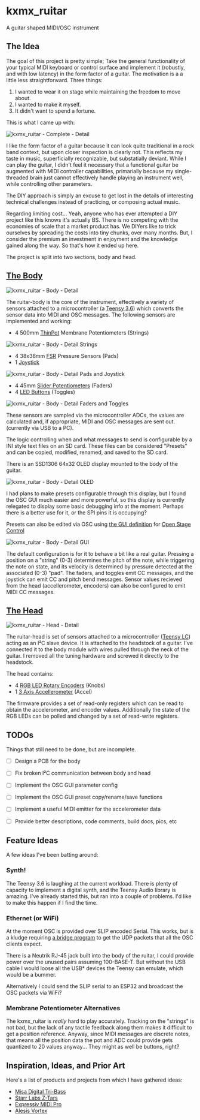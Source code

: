 # kxmx_ruitar

A guitar shaped MIDI/OSC instrument

## The Idea

The goal of this project is pretty simple; Take the general functionality of your typical MIDI keyboard or control surface and implement it (robustly, and with low latency) in the form factor of a guitar.  The motivation is a a little less straightforward. Three things:

1. I wanted to wear it on stage while maintaining the freedom to move about.  
1. I wanted to make it myself.
1. It didn't want to spend a fortune.

This is what I came up with:

![kxmx_ruitar - Complete - Detail](docs/img/kxmx_ruitar_complete.jpg)

I like the form factor of a guitar because it can look quite traditional in a rock band context, but upon closer inspection is clearly not.  This reflects my taste in music, superficially recognizable, but substatially deviant.  While I can play the guitar, I didn't feel it necessary that a functional guitar be augmented with MIDI controller capabilities, primarially because my single-threaded brain just cannot effectively handle playing an instrument well, while controlling other parameters. 

The DIY approach is simply an excuse to get lost in the details of interesting technical challenges instead of practicing, or composing actual music. 

Regarding limiting cost... Yeah, anyone who has ever attempted a DIY project like this knows it's actually BS. There is no competing with the economies of scale that a market product has. We DIYers like to trick ourselves by spreading the costs into tiny chunks, over many months. But, I consider the premium an investment in enjoyment and the knowledge gained along the way. So that's how it ended up here.  

The project is split into two sections, body and head.

## [The Body](https://github.com/recursinging/kxmx_ruitar/tree/master/ruitar-body)

![kxmx_ruitar - Body - Detail](docs/img/kxmx_ruitar_body_detail.jpg)

The ruitar-body is the core of the instrument, effectively a variety of sensors attached to a microcontroller (a [Teensy 3.6](https://www.pjrc.com/store/teensy36.html)) which converts the sensor data into MIDI and OSC messages. The following sensors are implemented and working:

* 4 500mm [ThinPot](http://www.spectrasymbol.com/product/thinpot/) Membrane Potentiometers (Strings)

![kxmx_ruitar - Body - Detail Strings](docs/img/kxmx_ruitar_strings_detail.jpg)

* 4 38x38mm [FSR](https://www.interlinkelectronics.com/fsr-406) Pressure Sensors (Pads)
* 1 [Joystick](https://www.adafruit.com/product/444)

![kxmx_ruitar - Body - Detail Pads and Joystick](docs/img/kxmx_ruitar_pads_joystick_detail.jpg)

* 4 45mm [Slider Potentiometers](https://www.digikey.com/product-detail/en/tt-electronics-bi/PS45-21PC3BR10K/987-1409-ND/2620678) (Faders)
* 4 [LED Buttons](https://www.sparkfun.com/products/10442) (Toggles)

![kxmx_ruitar - Body - Detail Faders and Toggles](docs/img/kxmx_ruitar_body_module_detail.jpg)

These sensors are sampled via the microcontroller ADCs, the values are calculated and, if appropriate, MIDI and OSC messages are sent out. (currently via USB to a PC).

The logic controlling when and what messages to send is configurable by a INI style text files on an SD card. These files can be considered "Presets" and can be copied, modified, renamed, and saved to the SD card.  

There is an SSD1306 64x32 OLED display mounted to the body of the guitar.  

![kxmx_ruitar - Body - Detail OLED](docs/img/kxmx_ruitar_oled_detail.jpg)

I had plans to make presets configurable through this display, but I found the OSC GUI much easier and more powerful, so this display is currently relegated to display some basic debugging info at the moment.  Perhaps there is a better use for it, or the SPI pins it is occupying?

Presets can also be edited via OSC using [the GUI definition](https://github.com/recursinging/kxmx_ruitar/blob/master/osc-gui.json) for [Open Stage Control](https://osc.ammd.net/)

![kxmx_ruitar - Body - Detail GUI](docs/img/kxmx_ruitar_gui_detail.jpg)

The default configuration is for it to behave a bit like a real guitar. Pressing a position on a "string" (0-3) determines the pitch of the note, while triggering the note on state, and its velocity is determined by pressure detected at the associated (0-3) "pad".  The faders, and toggles emit CC messages, and the joystick can emit CC and pitch bend messages. Sensor values recieved from the head (accellerometer, encoders) can also be configured to emit MIDI CC messages.

## [The Head](https://github.com/recursinging/kxmx_ruitar/tree/master/ruitar-head)

![kxmx_ruitar - Head - Detail](docs/img/kxmx_ruitar_head_detail.jpg)

The ruitar-head is set of sensors attached to a microcontroller ([Teensy LC](https://www.pjrc.com/teensy/teensyLC.html)) acting as an I²C slave device.  It is attached to the headstock of a guitar. I've connected it to the body module with wires pulled through the neck of the guitar.  I removed all the tuning hardware and screwed it directly to the headstock.

The head contains:

* 4 [RGB LED Rotary Encoders]() (Knobs)
* 1 [3 Axis Accellerometer]() (Accel)

The firmware provides a set of read-only registers which can be read to obtain the accelerometer, and encoder values.  Additionally the state of the RGB LEDs can be polled and changed by a set of read-write registers.

## TODOs

Things that still need to be done, but are incomplete.

- [ ] Design a PCB for the body
- [ ] Fix broken I²C communication between body and head
- [ ] Implement the OSC GUI parameter config
- [ ] Implement the OSC GUI preset copy/rename/save functions
- [ ] Implement a useful MIDI emitter for the accelerometer data
- [ ] Provide better descriptions, code comments, build docs, pics, etc


## Feature Ideas

A few ideas I've been batting around:

### Synth! 

The Teensy 3.6 is laughing at the current workload.  There is plenty of capacity to implement a digital synth, and the Teensy Audio library is amazing.  I've already started this, but ran into a couple of problems.  I'd like to make this happen if I find the time.

### Ethernet (or WiFi)

At the moment OSC is provided over SLIP encoded Serial. This works, but is a kludge requiring [a bridge program](https://github.com/recursinging/kxmx_trestle) to get the UDP packets that all the OSC clients expect.

There is a Neutrik RJ-45 jack built into the body of the ruitar,  I could provide power over the unused pairs assuming 100-BASE-T.  But without the USB cable I would loose all the USB* devices the Teensy can emulate, which would be a bummer. 

Alternatively I could send the SLIP serial to an ESP32 and broadcast the OSC packets via WiFi? 

### Membrane Potentiometer Alternatives

The kxmx_ruitar is *really* hard to play accurately.  Tracking on the "strings" is not bad, but the lack of any tactile feedback along them makes it difficult to get a position reference. Anyway, since MIDI messages are discrete notes, that means all the position data the pot and ADC could provide gets quantized to 20 values anyway... They might as well be buttons, right?


## Inspiration, Ideas, and Prior Art

Here's a list of products and projects from which I have gathered ideas:

* [Misa Digital Tri-Bass](https://misa-digital.myshopify.com/products/tri-bass)
* [Starr Labs Z-Tars](https://www.starrlabs.com/product/z6s/)
* [Expressiv MIDI Pro](https://www.rorguitars.com/products/expressiv-midi-pro)
* [Alesis Vortex](https://www.alesis.com/products/view2/vortex-wireless-2)
